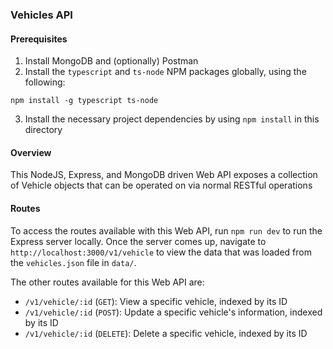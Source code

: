 
### Vehicles API

#### Prerequisites
1. Install MongoDB and (optionally) Postman
2. Install the `typescript` and `ts-node` NPM packages globally, using the following:
```
npm install -g typescript ts-node
```
3. Install the necessary project dependencies by using `npm install` in this directory

#### Overview
This NodeJS, Express, and MongoDB driven Web API exposes a collection of Vehicle objects that can be operated on via normal RESTful operations

#### Routes
To access the routes available with this Web API, run `npm run dev` to run the Express server locally. Once the server comes up, navigate to `http://localhost:3000/v1/vehicle` to view the data that was loaded from the `vehicles.json` file in `data/`.

The other routes available for this Web API are:
* `/v1/vehicle/:id` (`GET`): View a specific vehicle, indexed by its ID
* `/v1/vehicle/:id` (`POST`): Update a specific vehicle's information, indexed by its ID
* `/v1/vehicle/:id` (`DELETE`): Delete a specific vehicle, indexed by its ID